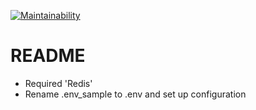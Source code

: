 [![Maintainability](https://api.codeclimate.com/v1/badges/541a8d7ec8cb6254e8f5/maintainability)](https://codeclimate.com/github/workshop-team/forex/maintainability)

# README

* Required 'Redis'
* Rename .env_sample to .env and set up configuration
